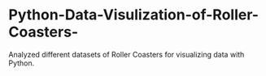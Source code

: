 # Python-Data-Visulization-of-Roller-Coasters-
Analyzed different datasets of Roller Coasters for visualizing data with Python.
